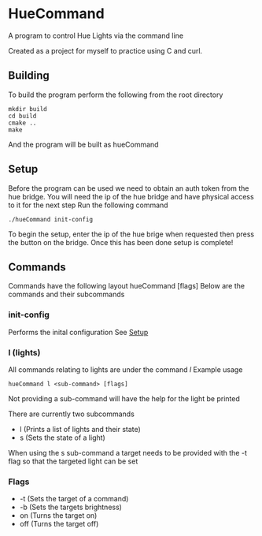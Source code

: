 # HueCommand
A program to control Hue Lights via the command line

Created as a project for myself to practice using C and curl.


## Building

To build the program perform the following from the root directory
```
mkdir build
cd build
cmake ..
make
```
And the program will be built as hueCommand

## Setup

Before the program can be used we need to obtain an auth token from the hue bridge.
You will need the ip of the hue bridge and have physical access to it for the next step
Run the following command
```
./hueCommand init-config
```
To begin the setup, enter the ip of the hue brige when requested then press the button on the bridge.
Once this has been done setup is complete!



## Commands
Commands have the following layout
hueCommand <command> <sub-command> [flags]
Below are the commands and their subcommands

### init-config
Performs the inital configuration
See [Setup](##Setup)

### l (lights)
All commands relating to lights are under the command _l_
Example usage
```
hueCommand l <sub-command> [flags]
```
Not providing a sub-command will have the help for the light be printed

There are currently two subcommands
 * l   (Prints a list of lights and their state) 
 * s   (Sets the state of a light)

When using the s sub-command a target needs to be provided with the -t flag so that the targeted light can be set

### Flags
 * -t   (Sets the target of a command)
 * -b   (Sets the targets brightness)
 * on   (Turns the target on)
 * off   (Turns the target off)
